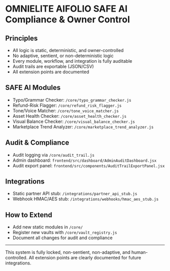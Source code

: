 # OMNIELITE AIFOLIO SAFE AI Compliance & Owner Control

## Principles
- All logic is static, deterministic, and owner-controlled
- No adaptive, sentient, or non-deterministic logic
- Every module, workflow, and integration is fully auditable
- Audit trails are exportable (JSON/CSV)
- All extension points are documented

## SAFE AI Modules
- Typo/Grammar Checker: `/core/typo_grammar_checker.js`
- Refund-Risk Flagger: `/core/refund_risk_flagger.js`
- Tone/Voice Matcher: `/core/tone_voice_matcher.js`
- Asset Health Checker: `/core/asset_health_checker.js`
- Visual Balance Checker: `/core/visual_balance_checker.js`
- Marketplace Trend Analyzer: `/core/marketplace_trend_analyzer.js`

## Audit & Compliance
- Audit logging via `/core/audit_trail.js`
- Admin dashboard: `frontend/src/dashboard/AdminAuditDashboard.jsx`
- Audit export panel: `frontend/src/components/AuditTrailExportPanel.jsx`

## Integrations
- Static partner API stub: `/integrations/partner_api_stub.js`
- Webhook HMAC/AES stub: `/integrations/webhooks/hmac_aes_stub.js`

## How to Extend
- Add new static modules in `/core/`
- Register new vaults with `/core/vault_registry.js`
- Document all changes for audit and compliance

---
This system is fully locked, non-sentient, non-adaptive, and human-controlled. All extension points are clearly documented for future integrations.
